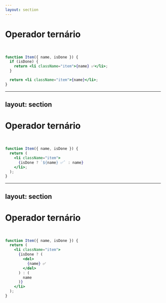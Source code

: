 ```yaml
---
layout: section
---
```


# Operador ternário

<br />

```jsx {all}  {maxHeight: '450px'}
function Item({ name, isDone }) {
  if (isDone) {
    return <li className="item">{name} ✅</li>;
  }

  return <li className="item">{name}</li>;
}
```

<style>
code {
  @apply text-xl !important;
}
</style>

<!--
- Existe outra maneira de escrever esse código
-->

---
layout: section
---


# Operador ternário

<br />

```jsx {all}  {maxHeight: '450px'}
function Item({ name, isDone }) {
  return (
    <li className="item">
      {isDone ? `${name} ✅` : name}
    </li>;
  );
}
```

<style>
code {
  @apply text-xl !important;
}
</style>

---
layout: section
---


# Operador ternário

<br />

```jsx {all}  {maxHeight: '450px'}
function Item({ name, isDone }) {
  return (
    <li className="item">
      {isDone ? (
        <del>
          {name} ✅
        </del>
      ) : (
        name
      )}
    </li>
  );
}
```

<style>
code {
  @apply text-xl !important;
}
</style>

<!--
- Agora, digamos que você queira envolver o texto do item concluído em outra tag HTML, como <del> riscá-lo. 
- Utilizar parênteses ajuda a entender um pouco melhor o código
- Esse estilo funciona bem para condições simples, mas use-o com moderação
- Seus componentes podem ficar confusos se existir muitas condições
-->